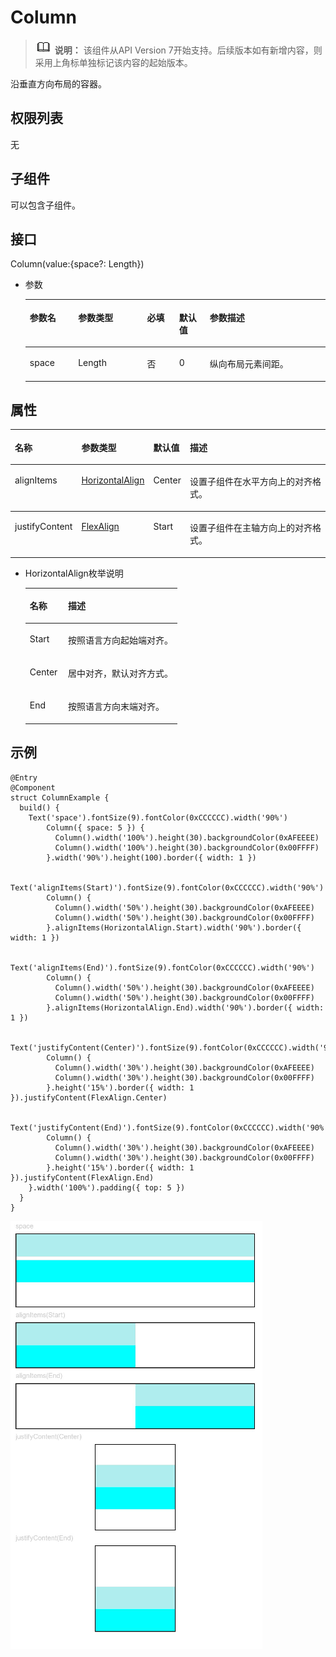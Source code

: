 # Column<a name="ZH-CN_TOPIC_0000001192915096"></a>

>![](../../public_sys-resources/icon-note.gif) **说明：**
>该组件从API Version 7开始支持。后续版本如有新增内容，则采用上角标单独标记该内容的起始版本。

沿垂直方向布局的容器。

## 权限列表<a name="section11841179295"></a>

无

## 子组件<a name="section87974157296"></a>

可以包含子组件。

## 接口<a name="section14196162892911"></a>

Column\(value:\{space?: Length\}\)

-   参数

    <table><thead align="left"><tr><th class="cellrowborder" valign="top" width="16.11%" id="mcps1.1.6.1.1"><p>参数名</p>
    </th>
    <th class="cellrowborder" valign="top" width="22.99%" id="mcps1.1.6.1.2"><p>参数类型</p>
    </th>
    <th class="cellrowborder" valign="top" width="10.65%" id="mcps1.1.6.1.3"><p>必填</p>
    </th>
    <th class="cellrowborder" valign="top" width="10.24%" id="mcps1.1.6.1.4"><p>默认值</p>
    </th>
    <th class="cellrowborder" valign="top" width="40.01%" id="mcps1.1.6.1.5"><p>参数描述</p>
    </th>
    </tr>
    </thead>
    <tbody><tr><td class="cellrowborder" valign="top" width="16.11%" headers="mcps1.1.6.1.1 "><p>space</p>
    </td>
    <td class="cellrowborder" valign="top" width="22.99%" headers="mcps1.1.6.1.2 "><p>Length</p>
    </td>
    <td class="cellrowborder" valign="top" width="10.65%" headers="mcps1.1.6.1.3 "><p>否</p>
    </td>
    <td class="cellrowborder" valign="top" width="10.24%" headers="mcps1.1.6.1.4 "><p>0</p>
    </td>
    <td class="cellrowborder" valign="top" width="40.01%" headers="mcps1.1.6.1.5 "><p>纵向布局元素间距。</p>
    </td>
    </tr>
    </tbody>
    </table>



## 属性<a name="section358284262918"></a>

<table><thead align="left"><tr><th class="cellrowborder" valign="top" width="13%" id="mcps1.1.5.1.1"><p>名称</p>
</th>
<th class="cellrowborder" valign="top" width="19%" id="mcps1.1.5.1.2"><p>参数类型</p>
</th>
<th class="cellrowborder" valign="top" width="9%" id="mcps1.1.5.1.3"><p>默认值</p>
</th>
<th class="cellrowborder" valign="top" width="59%" id="mcps1.1.5.1.4"><p>描述</p>
</th>
</tr>
</thead>
<tbody><tr><td class="cellrowborder" valign="top" width="13%" headers="mcps1.1.5.1.1 "><p>alignItems</p>
</td>
<td class="cellrowborder" valign="top" width="19%" headers="mcps1.1.5.1.2 "><p><a href="#li8105435144314">HorizontalAlign</a></p>
</td>
<td class="cellrowborder" valign="top" width="9%" headers="mcps1.1.5.1.3 "><p>Center</p>
</td>
<td class="cellrowborder" valign="top" width="59%" headers="mcps1.1.5.1.4 "><p>设置子组件在水平方向上的对齐格式。</p>
</td>
</tr>
</tbody>
<tbody><tr><td class="cellrowborder" valign="top" width="13%" headers="mcps1.1.5.1.1 "><p>justifyContent</p>
</td>
<td class="cellrowborder" valign="top" width="19%" headers="mcps1.1.5.1.2 "><p><a href="#li1540916112452">FlexAlign</a></p>
</td>
<td class="cellrowborder" valign="top" width="9%" headers="mcps1.1.5.1.3 "><p>Start</p>
</td>
<td class="cellrowborder" valign="top" width="59%" headers="mcps1.1.5.1.4 "><p>设置子组件在主轴方向上的对齐格式。</p>
</td>
</tr>
</tbody>
</table>

-   <a name="li8105435144314"></a>HorizontalAlign枚举说明

    <table><thead align="left"><tr><th class="cellrowborder" valign="top" width="25.2%" id="mcps1.1.3.1.1"><p>名称</p>
    </th>
    <th class="cellrowborder" valign="top" width="74.8%" id="mcps1.1.3.1.2"><p>描述</p>
    </th>
    </tr>
    </thead>
    <tbody><tr><td class="cellrowborder" valign="top" width="25.2%" headers="mcps1.1.3.1.1 "><p>Start</p>
    </td>
    <td class="cellrowborder" valign="top" width="74.8%" headers="mcps1.1.3.1.2 "><p>按照语言方向起始端对齐。</p>
    </td>
    </tr>
    <tr><td class="cellrowborder" valign="top" width="25.2%" headers="mcps1.1.3.1.1 "><p>Center</p>
    </td>
    <td class="cellrowborder" valign="top" width="74.8%" headers="mcps1.1.3.1.2 "><p>居中对齐，默认对齐方式。</p>
    </td>
    </tr>
    <tr><td class="cellrowborder" valign="top" width="25.2%" headers="mcps1.1.3.1.1 "><p>End</p>
    </td>
    <td class="cellrowborder" valign="top" width="74.8%" headers="mcps1.1.3.1.2 "><p>按照语言方向末端对齐。</p>
    </td>
    </tr>
    </tbody>
    </table>


## 示例<a name="section14441203783118"></a>

```
@Entry
@Component
struct ColumnExample {
  build() {
    Text('space').fontSize(9).fontColor(0xCCCCCC).width('90%')
        Column({ space: 5 }) {
          Column().width('100%').height(30).backgroundColor(0xAFEEEE)
          Column().width('100%').height(30).backgroundColor(0x00FFFF)
        }.width('90%').height(100).border({ width: 1 })

        Text('alignItems(Start)').fontSize(9).fontColor(0xCCCCCC).width('90%')
        Column() {
          Column().width('50%').height(30).backgroundColor(0xAFEEEE)
          Column().width('50%').height(30).backgroundColor(0x00FFFF)
        }.alignItems(HorizontalAlign.Start).width('90%').border({ width: 1 })

        Text('alignItems(End)').fontSize(9).fontColor(0xCCCCCC).width('90%')
        Column() {
          Column().width('50%').height(30).backgroundColor(0xAFEEEE)
          Column().width('50%').height(30).backgroundColor(0x00FFFF)
        }.alignItems(HorizontalAlign.End).width('90%').border({ width: 1 })

        Text('justifyContent(Center)').fontSize(9).fontColor(0xCCCCCC).width('90%')
        Column() {
          Column().width('30%').height(30).backgroundColor(0xAFEEEE)
          Column().width('30%').height(30).backgroundColor(0x00FFFF)
        }.height('15%').border({ width: 1 }).justifyContent(FlexAlign.Center)

        Text('justifyContent(End)').fontSize(9).fontColor(0xCCCCCC).width('90%')
        Column() {
          Column().width('30%').height(30).backgroundColor(0xAFEEEE)
          Column().width('30%').height(30).backgroundColor(0x00FFFF)
        }.height('15%').border({ width: 1 }).justifyContent(FlexAlign.End)
    }.width('100%').padding({ top: 5 })
  }
}
```

![](figures/Column.png)

